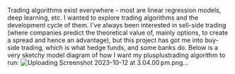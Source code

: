 Trading algorithms exist everywhere - most are linear regression models, deep learning, etc. 
I wanted to explore trading algorithms and the development cycle of them. I've always been interested in sell-side trading (where companies predict the theoretical value of, mainly options, to create a spread and hence an advantage), but this project has got me into buy-side trading, which is what hedge funds, and some banks do. 
Below is a very sketchy model diagram of how I want my plusplustrading algorithm to run:
![Uploading Screenshot 2023-10-12 at 3.04.00 pm.png…]()

